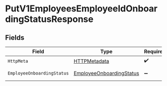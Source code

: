 # PutV1EmployeesEmployeeIdOnboardingStatusResponse


## Fields

| Field                                                                           | Type                                                                            | Required                                                                        | Description                                                                     |
| ------------------------------------------------------------------------------- | ------------------------------------------------------------------------------- | ------------------------------------------------------------------------------- | ------------------------------------------------------------------------------- |
| `HttpMeta`                                                                      | [HTTPMetadata](../../Models/Components/HTTPMetadata.md)                         | :heavy_check_mark:                                                              | N/A                                                                             |
| `EmployeeOnboardingStatus`                                                      | [EmployeeOnboardingStatus](../../Models/Components/EmployeeOnboardingStatus.md) | :heavy_minus_sign:                                                              | Example response.                                                               |